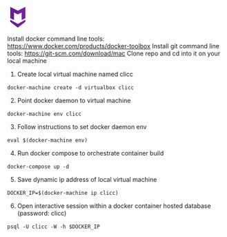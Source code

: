 ![alt text](https://github.com/adam-p/markdown-here/raw/master/src/common/images/icon48.png "Containers vs. Virtual Machines")



Install docker command line tools: https://www.docker.com/products/docker-toolbox
Install git command line tools: https://git-scm.com/download/mac
Clone repo and cd into it on your local machine

1. Create local virtual machine named clicc

```
docker-machine create -d virtualbox clicc
```

2. Point docker daemon to virtual machine

```
docker-machine env clicc
```

3. Follow instructions to set docker daemon env

```
eval $(docker-machine env)
```

4. Run docker compose to orchestrate container build

```
docker-compose up -d
```

5. Save dynamic ip address of local virtual machine

```
DOCKER_IP=$(docker-machine ip clicc)
```

6. Open interactive session within a docker container hosted database (password: clicc)

```
psql -U clicc -W -h $DOCKER_IP
```
